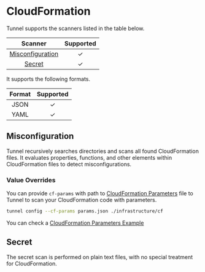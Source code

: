 # CloudFormation
Tunnel supports the scanners listed in the table below.

|      Scanner       | Supported |
|:------------------:|:---------:|
| [Misconfiguration] |     ✓     |
|      [Secret]      |     ✓     |

It supports the following formats.

| Format | Supported |
|:------:|:---------:|
|  JSON  |     ✓     |
|  YAML  |     ✓     |

## Misconfiguration
Tunnel recursively searches directories and scans all found CloudFormation files.
It evaluates properties, functions, and other elements within CloudFormation files to detect misconfigurations.

### Value Overrides
You can provide `cf-params` with path to [CloudFormation Parameters] file to Tunnel to scan your CloudFormation code with parameters.

```bash
tunnel config --cf-params params.json ./infrastructure/cf
```

You can check a [CloudFormation Parameters Example]

## Secret
The secret scan is performed on plain text files, with no special treatment for CloudFormation.

[Misconfiguration]: ../../scanner/misconfiguration/index.md
[Secret]: ../../scanner/secret.md
[CloudFormation Parameters]: https://docs.aws.amazon.com/AWSCloudFormation/latest/UserGuide/parameters-section-structure.html
[CloudFormation Parameters Example]: https://awscli.amazonaws.com/v2/documentation/api/latest/reference/cloudformation/deploy.html#supported-json-syntax